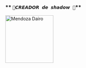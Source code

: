 ### ** `🌌𝘾𝙍𝙀𝘼𝘿𝙊𝙍 𝙙𝙚 𝙨𝙝𝙖𝙙𝙤𝙬 🌌`**
<a
href="https://github.com/Mendoza Dairo-Chian"><img src="https://github.com/Mendoza Dairo.png" width="150" height="150" alt="Mendoza Dairo"/></a>
